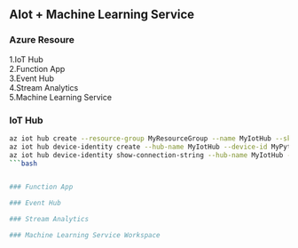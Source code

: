 
## AIot + Machine Learning Service

### Azure Resoure
1.IoT Hub  
2.Function App  
3.Event Hub  
4.Stream Analytics  
5.Machine Learning Service  
 
### IoT Hub

```bash
az iot hub create --resource-group MyResourceGroup --name MyIotHub --sku S1 --location westus --partition-count 4
az iot hub device-identity create --hub-name MyIotHub --device-id MyPythonDevice  
az iot hub device-identity show-connection-string --hub-name MyIotHub --device-id MyPythonDevice --output table
```bash


### Function App

### Event Hub

### Stream Analytics

### Machine Learning Service Workspace

